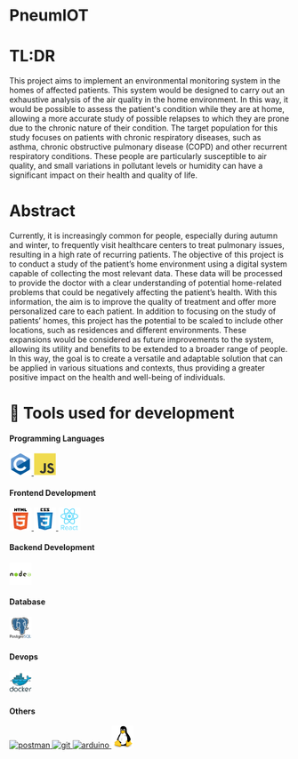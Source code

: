 # PneumIOT

# TL:DR

This project aims to implement an environmental monitoring system in the homes of affected patients.
This system would be designed to carry out an exhaustive analysis of the air quality in the home environment. In this way, it would be possible to assess the patient's condition while they are at home, allowing a more accurate study of possible relapses to which they are prone due to the chronic nature of their condition.
The target population for this study focuses on patients with chronic respiratory diseases, such as asthma, chronic obstructive pulmonary disease (COPD) and other recurrent respiratory conditions. These people are particularly susceptible to air quality, and small variations in pollutant levels or humidity can have a significant impact on their health and quality of life.

# Abstract

Currently, it is increasingly common for people, especially during autumn
and winter, to frequently visit healthcare centers to treat pulmonary issues,
resulting in a high rate of recurring patients. The objective of this project is
to conduct a study of the patient’s home environment using a digital system
capable of collecting the most relevant data. These data will be processed
to provide the doctor with a clear understanding of potential home-related
problems that could be negatively affecting the patient’s health. With this
information, the aim is to improve the quality of treatment and offer more
personalized care to each patient.
In addition to focusing on the study of patients’ homes, this project
has the potential to be scaled to include other locations, such as residences
and different environments. These expansions would be considered as future
improvements to the system, allowing its utility and benefits to be extended
to a broader range of people. In this way, the goal is to create a versatile and
adaptable solution that can be applied in various situations and contexts,
thus providing a greater positive impact on the health and well-being of
individuals.

# :hammer: Tools used for development

#### Programming Languages
<a href="https://www.cprogramming.com/" target="_blank" rel="noreferrer"> <img src="https://raw.githubusercontent.com/devicons/devicon/master/icons/c/c-original.svg" alt="c" width="40" height="40"/> </a> 
<a href="https://developer.mozilla.org/en-US/docs/Web/JavaScript" target="_blank" rel="noreferrer"> <img src="https://raw.githubusercontent.com/devicons/devicon/master/icons/javascript/javascript-original.svg" alt="javascript" width="40" height="40"/> </a> 


#### Frontend Development
<a href="https://www.w3.org/html/" target="_blank" rel="noreferrer"> <img src="https://raw.githubusercontent.com/devicons/devicon/master/icons/html5/html5-original-wordmark.svg" alt="html5" width="40" height="40"/> </a> 
<a href="https://www.w3schools.com/css/" target="_blank" rel="noreferrer"> <img src="https://raw.githubusercontent.com/devicons/devicon/master/icons/css3/css3-original-wordmark.svg" alt="css3" width="40" height="40"/> </a> 
<a href="https://reactjs.org/" target="_blank" rel="noreferrer"> <img src="https://raw.githubusercontent.com/devicons/devicon/master/icons/react/react-original-wordmark.svg" alt="react" width="40" height="40"/> </a> 

#### Backend Development
<a href="https://nodejs.org" target="_blank" rel="noreferrer"> <img src="https://raw.githubusercontent.com/devicons/devicon/master/icons/nodejs/nodejs-original-wordmark.svg" alt="nodejs" width="40" height="40"/> </a>

#### Database
<a href="https://www.postgresql.org" target="_blank" rel="noreferrer"> <img src="https://raw.githubusercontent.com/devicons/devicon/master/icons/postgresql/postgresql-original-wordmark.svg" alt="postgresql" width="40" height="40"/> </a> 

#### Devops
<a href="https://www.docker.com/" target="_blank" rel="noreferrer"> <img src="https://raw.githubusercontent.com/devicons/devicon/master/icons/docker/docker-original-wordmark.svg" alt="docker" width="40" height="40"/> </a> 

#### Others
<a href="https://postman.com" target="_blank" rel="noreferrer"> <img src="https://www.vectorlogo.zone/logos/getpostman/getpostman-icon.svg" alt="postman" width="40" height="40"/> </a> 
<a href="https://git-scm.com/" target="_blank" rel="noreferrer"> <img src="https://www.vectorlogo.zone/logos/git-scm/git-scm-icon.svg" alt="git" width="40" height="40"/> </a>
<a href="https://www.arduino.cc/" target="_blank" rel="noreferrer"> <img src="https://cdn.worldvectorlogo.com/logos/arduino-1.svg" alt="arduino" width="40" height="40"/> </a> 
<a href="https://www.linux.org/" target="_blank" rel="noreferrer"> <img src="https://raw.githubusercontent.com/devicons/devicon/master/icons/linux/linux-original.svg" alt="linux" width="40" height="40"/> </a>
